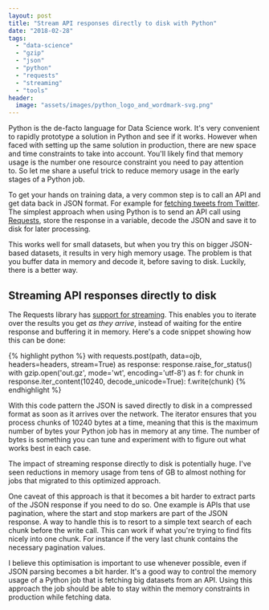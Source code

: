 ```yaml
---
layout: post
title: "Stream API responses directly to disk with Python"
date: "2018-02-28"
tags: 
  - "data-science"
  - "gzip"
  - "json"
  - "python"
  - "requests"
  - "streaming"
  - "tools"
header:
  image: "assets/images/python_logo_and_wordmark-svg.png"
---
```


Python is the de-facto language for Data Science work. It's very convenient to rapidly prototype a solution in Python and see if it works. However when faced with setting up the same solution in production, there are new space and time constraints to take into account. You'll likely find that memory usage is the number one resource constraint you need to pay attention to. So let me share a useful trick to reduce memory usage in the early stages of a Python job.

To get your hands on training data, a very common step is to call an API and get data back in JSON format. For example for [fetching tweets from Twitter](https://developer.twitter.com/en/docs/tweets/search/api-reference/get-search-tweets.html). The simplest approach when using Python is to send an API call using [Requests](http://docs.python-requests.org/en/master/), store the response in a variable, decode the JSON and save it to disk for later processing.

This works well for small datasets, but when you try this on bigger JSON-based datasets, it results in very high memory usage. The problem is that you buffer data in memory and decode it, before saving to disk. Luckily, there is a better way.

## Streaming API responses directly to disk

The Requests library has [support for streaming](http://docs.python-requests.org/en/master/user/advanced/#streaming-requests). This enables you to iterate over the results you get _as they arrive_, instead of waiting for the entire response and buffering it in memory. Here's a code snippet showing how this can be done:

{% highlight python %}
with requests.post(path, data=ojb, headers=headers, stream=True) as response:
  response.raise_for_status()
  with gzip.open('out.gz', mode='wt', encoding='utf-8') as f:
    for chunk in response.iter_content(10240, decode_unicode=True):
      f.write(chunk)
{% endhighlight %}

With this code pattern the JSON is saved directly to disk in a compressed format as soon as it arrives over the network. The iterator ensures that you process chunks of 10240 bytes at a time, meaning that this is the maximum number of bytes your Python job has in memory at any time. The number of bytes is something you can tune and experiment with to figure out what works best in each case.

The impact of streaming response directly to disk is potentially huge. I've seen reductions in memory usage from tens of GB to almost nothing for jobs that migrated to this optimized approach.

One caveat of this approach is that it becomes a bit harder to extract parts of the JSON response if you need to do so. One example is APIs that use pagination, where the start and stop markers are part of the JSON response. A way to handle this is to resort to a simple text search of each chunk before the write call. This can work if what you're trying to find fits nicely into one chunk. For instance if the very last chunk contains the necessary pagination values.

I believe this optimisation is important to use whenever possible, even if JSON parsing becomes a bit harder. It's a good way to control the memory usage of a Python job that is fetching big datasets from an API. Using this approach the job should be able to stay within the memory constraints in production while fetching data.
